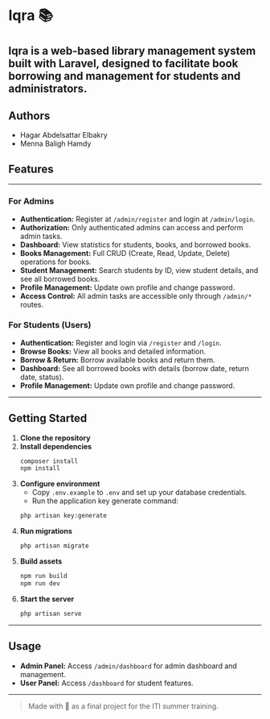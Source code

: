 # Iqra 📚


Iqra is a web-based library management system built with Laravel, designed to facilitate book borrowing and management for students and administrators.
---
## Authors

- Hagar Abdelsattar Elbakry
- Menna Baligh Hamdy

## Features
---
### For Admins

- **Authentication:** Register at `/admin/register` and login at `/admin/login`.
- **Authorization:** Only authenticated admins can access and perform admin tasks.
- **Dashboard:** View statistics for students, books, and borrowed books.
- **Books Management:** Full CRUD (Create, Read, Update, Delete) operations for books.
- **Student Management:** Search students by ID, view student details, and see all borrowed books.
- **Profile Management:** Update own profile and change password.
- **Access Control:** All admin tasks are accessible only through `/admin/*` routes.

### For Students (Users)

- **Authentication:** Register and login via `/register` and `/login`.
- **Browse Books:** View all books and detailed information.
- **Borrow & Return:** Borrow available books and return them.
- **Dashboard:** See all borrowed books with details (borrow date, return date, status).
- **Profile Management:** Update own profile and change password.

---
## Getting Started

1. **Clone the repository**
2. **Install dependencies**
   ```sh
   composer install
   npm install
   ```
3. **Configure environment**
   - Copy `.env.example` to `.env` and set up your database credentials.
   - Run the application key generate command:
    ```bash
    php artisan key:generate

4. **Run migrations**
   ```sh
   php artisan migrate
   ```
5. **Build assets**
   ```sh
   npm run build
   npm run dev
   ```
6. **Start the server**
   ```sh
   php artisan serve
   ```
---
## Usage

- **Admin Panel:** Access `/admin/dashboard` for admin dashboard and management.
- **User Panel:** Access `/dashboard`  for student features.

---
> Made with 💙 as a final project for the ITI summer training.
